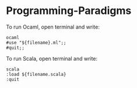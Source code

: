 # Programming-Paradigms

To run Ocaml, open terminal and write:

    ocaml
    #use "${filename}.ml";;
    #quit;;

To run Scala, open terminal and write:

    scala
    :load ${filename.scala}
    :quit
